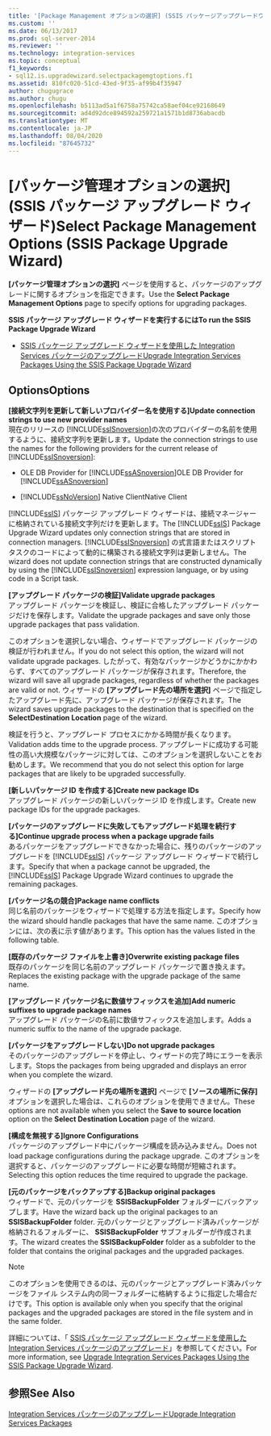 ```yaml
---
title: '[Package Management オプションの選択] (SSIS パッケージアップグレードウィザード) |Microsoft Docs'
ms.custom: ''
ms.date: 06/13/2017
ms.prod: sql-server-2014
ms.reviewer: ''
ms.technology: integration-services
ms.topic: conceptual
f1_keywords:
- sql12.is.upgradewizard.selectpackagemgtoptions.f1
ms.assetid: 810fc020-51cd-43ed-9f35-af99b4f35947
author: chugugrace
ms.author: chugu
ms.openlocfilehash: b5113ad5a1f6758a75742ca58aef04ce92168649
ms.sourcegitcommit: ad4d92dce894592a259721a1571b1d8736abacdb
ms.translationtype: MT
ms.contentlocale: ja-JP
ms.lasthandoff: 08/04/2020
ms.locfileid: "87645732"
---
```

# <a name="select-package-management-options-ssis-package-upgrade-wizard"></a><span data-ttu-id="e6171-102">[パッケージ管理オプションの選択] (SSIS パッケージ アップグレード ウィザード)</span><span class="sxs-lookup"><span data-stu-id="e6171-102">Select Package Management Options (SSIS Package Upgrade Wizard)</span></span>
  <span data-ttu-id="e6171-103">**[パッケージ管理オプションの選択]** ページを使用すると、パッケージのアップグレードに関するオプションを指定できます。</span><span class="sxs-lookup"><span data-stu-id="e6171-103">Use the **Select Package Management Options** page to specify options for upgrading packages.</span></span>  
  
 <span data-ttu-id="e6171-104">**SSIS パッケージ アップグレード ウィザードを実行するには**</span><span class="sxs-lookup"><span data-stu-id="e6171-104">**To run the SSIS Package Upgrade Wizard**</span></span>  
  
-   [<span data-ttu-id="e6171-105">SSIS パッケージ アップグレード ウィザードを使用した Integration Services パッケージのアップグレード</span><span class="sxs-lookup"><span data-stu-id="e6171-105">Upgrade Integration Services Packages Using the SSIS Package Upgrade Wizard</span></span>](install-windows/upgrade-integration-services-packages-using-the-ssis-package-upgrade-wizard.md)  
  
## <a name="options"></a><span data-ttu-id="e6171-106">Options</span><span class="sxs-lookup"><span data-stu-id="e6171-106">Options</span></span>  
 <span data-ttu-id="e6171-107">**[接続文字列を更新して新しいプロバイダー名を使用する]**</span><span class="sxs-lookup"><span data-stu-id="e6171-107">**Update connection strings to use new provider names**</span></span>  
 <span data-ttu-id="e6171-108">現在のリリースの [!INCLUDE[ssISnoversion](../includes/ssisnoversion-md.md)]の次のプロバイダーの名前を使用するように、接続文字列を更新します。</span><span class="sxs-lookup"><span data-stu-id="e6171-108">Update the connection strings to use the names for the following providers for the current release of [!INCLUDE[ssISnoversion](../includes/ssisnoversion-md.md)]:</span></span>  
  
-   <span data-ttu-id="e6171-109">OLE DB Provider for [!INCLUDE[ssASnoversion](../includes/ssasnoversion-md.md)]</span><span class="sxs-lookup"><span data-stu-id="e6171-109">OLE DB Provider for [!INCLUDE[ssASnoversion](../includes/ssasnoversion-md.md)]</span></span>  
  
-   [!INCLUDE[ssNoVersion](../includes/ssnoversion-md.md)] <span data-ttu-id="e6171-110">Native Client</span><span class="sxs-lookup"><span data-stu-id="e6171-110">Native Client</span></span>  
  
 <span data-ttu-id="e6171-111">[!INCLUDE[ssIS](../includes/ssis-md.md)] パッケージ アップグレード ウィザードは、接続マネージャーに格納されている接続文字列だけを更新します。</span><span class="sxs-lookup"><span data-stu-id="e6171-111">The [!INCLUDE[ssIS](../includes/ssis-md.md)] Package Upgrade Wizard updates only connection strings that are stored in connection managers.</span></span> <span data-ttu-id="e6171-112">[!INCLUDE[ssISnoversion](../includes/ssisnoversion-md.md)] の式言語またはスクリプト タスクのコードによって動的に構築される接続文字列は更新しません。</span><span class="sxs-lookup"><span data-stu-id="e6171-112">The wizard does not update connection strings that are constructed dynamically by using the [!INCLUDE[ssISnoversion](../includes/ssisnoversion-md.md)] expression language, or by using code in a Script task.</span></span>  
  
 <span data-ttu-id="e6171-113">**[アップグレード パッケージの検証]**</span><span class="sxs-lookup"><span data-stu-id="e6171-113">**Validate upgrade packages**</span></span>  
 <span data-ttu-id="e6171-114">アップグレード パッケージを検証し、検証に合格したアップグレード パッケージだけを保存します。</span><span class="sxs-lookup"><span data-stu-id="e6171-114">Validate the upgrade packages and save only those upgrade packages that pass validation.</span></span>  
  
 <span data-ttu-id="e6171-115">このオプションを選択しない場合、ウィザードでアップグレード パッケージの検証が行われません。</span><span class="sxs-lookup"><span data-stu-id="e6171-115">If you do not select this option, the wizard will not validate upgrade packages.</span></span> <span data-ttu-id="e6171-116">したがって、有効なパッケージかどうかにかかわらず、すべてのアップグレード パッケージが保存されます。</span><span class="sxs-lookup"><span data-stu-id="e6171-116">Therefore, the wizard will save all upgrade packages, regardless of whether the packages are valid or not.</span></span> <span data-ttu-id="e6171-117">ウィザードの **[アップグレード先の場所を選択]** ページで指定したアップグレード先に、アップグレード パッケージが保存されます。</span><span class="sxs-lookup"><span data-stu-id="e6171-117">The wizard saves upgrade packages to the destination that is specified on the **SelectDestination Location** page of the wizard.</span></span>  
  
 <span data-ttu-id="e6171-118">検証を行うと、アップグレード プロセスにかかる時間が長くなります。</span><span class="sxs-lookup"><span data-stu-id="e6171-118">Validation adds time to the upgrade process.</span></span> <span data-ttu-id="e6171-119">アップグレードに成功する可能性の高い大規模なパッケージに対しては、このオプションを選択しないことをお勧めします。</span><span class="sxs-lookup"><span data-stu-id="e6171-119">We recommend that you do not select this option for large packages that are likely to be upgraded successfully.</span></span>  
  
 <span data-ttu-id="e6171-120">**[新しいパッケージ ID を作成する]**</span><span class="sxs-lookup"><span data-stu-id="e6171-120">**Create new package IDs**</span></span>  
 <span data-ttu-id="e6171-121">アップグレード パッケージの新しいパッケージ ID を作成します。</span><span class="sxs-lookup"><span data-stu-id="e6171-121">Create new package IDs for the upgrade packages.</span></span>  
  
 <span data-ttu-id="e6171-122">**[パッケージのアップグレードに失敗してもアップグレード処理を続行する]**</span><span class="sxs-lookup"><span data-stu-id="e6171-122">**Continue upgrade process when a package upgrade fails**</span></span>  
 <span data-ttu-id="e6171-123">あるパッケージをアップグレードできなかった場合に、残りのパッケージのアップグレードを [!INCLUDE[ssIS](../includes/ssis-md.md)] パッケージ アップグレード ウィザードで続行します。</span><span class="sxs-lookup"><span data-stu-id="e6171-123">Specify that when a package cannot be upgraded, the [!INCLUDE[ssIS](../includes/ssis-md.md)] Package Upgrade Wizard continues to upgrade the remaining packages.</span></span>  
  
 <span data-ttu-id="e6171-124">**[パッケージ名の競合]**</span><span class="sxs-lookup"><span data-stu-id="e6171-124">**Package name conflicts**</span></span>  
 <span data-ttu-id="e6171-125">同じ名前のパッケージをウィザードで処理する方法を指定します。</span><span class="sxs-lookup"><span data-stu-id="e6171-125">Specify how the wizard should handle packages that have the same name.</span></span> <span data-ttu-id="e6171-126">このオプションには、次の表に示す値があります。</span><span class="sxs-lookup"><span data-stu-id="e6171-126">This option has the values listed in the following table.</span></span>  
  
 <span data-ttu-id="e6171-127">**[既存のパッケージ ファイルを上書き]**</span><span class="sxs-lookup"><span data-stu-id="e6171-127">**Overwrite existing package files**</span></span>  
 <span data-ttu-id="e6171-128">既存のパッケージを同じ名前のアップグレード パッケージで置き換えます。</span><span class="sxs-lookup"><span data-stu-id="e6171-128">Replaces the existing package with the upgrade package of the same name.</span></span>  
  
 <span data-ttu-id="e6171-129">**[アップグレード パッケージ名に数値サフィックスを追加]**</span><span class="sxs-lookup"><span data-stu-id="e6171-129">**Add numeric suffixes to upgrade package names**</span></span>  
 <span data-ttu-id="e6171-130">アップグレード パッケージの名前に数値サフィックスを追加します。</span><span class="sxs-lookup"><span data-stu-id="e6171-130">Adds a numeric suffix to the name of the upgrade package.</span></span>  
  
 <span data-ttu-id="e6171-131">**[パッケージをアップグレードしない]**</span><span class="sxs-lookup"><span data-stu-id="e6171-131">**Do not upgrade packages**</span></span>  
 <span data-ttu-id="e6171-132">そのパッケージのアップグレードを停止し、ウィザードの完了時にエラーを表示します。</span><span class="sxs-lookup"><span data-stu-id="e6171-132">Stops the packages from being upgraded and displays an error when you complete the wizard.</span></span>  
  
 <span data-ttu-id="e6171-133">ウィザードの **[アップグレード先の場所を選択]** ページで **[ソースの場所に保存]** オプションを選択した場合は、これらのオプションを使用できません。</span><span class="sxs-lookup"><span data-stu-id="e6171-133">These options are not available when you select the **Save to source location** option on the **Select Destination Location** page of the wizard.</span></span>  
  
 <span data-ttu-id="e6171-134">**[構成を無視する]**</span><span class="sxs-lookup"><span data-stu-id="e6171-134">**Ignore Configurations**</span></span>  
 <span data-ttu-id="e6171-135">パッケージのアップグレード中にパッケージ構成を読み込みません。</span><span class="sxs-lookup"><span data-stu-id="e6171-135">Does not load package configurations during the package upgrade.</span></span> <span data-ttu-id="e6171-136">このオプションを選択すると、パッケージのアップグレードに必要な時間が短縮されます。</span><span class="sxs-lookup"><span data-stu-id="e6171-136">Selecting this option reduces the time required to upgrade the package.</span></span>  
  
 <span data-ttu-id="e6171-137">**[元のパッケージをバックアップする]**</span><span class="sxs-lookup"><span data-stu-id="e6171-137">**Backup original packages**</span></span>  
 <span data-ttu-id="e6171-138">ウィザードで、元のパッケージを **SSISBackupFolder** フォルダーにバックアップします。</span><span class="sxs-lookup"><span data-stu-id="e6171-138">Have the wizard back up the original packages to an **SSISBackupFolder** folder.</span></span> <span data-ttu-id="e6171-139">元のパッケージとアップグレード済みパッケージが格納されるフォルダーに、 **SSISBackupFolder** サブフォルダーが作成されます。</span><span class="sxs-lookup"><span data-stu-id="e6171-139">The wizard creates the **SSISBackupFolder** folder as a subfolder to the folder that contains the original packages and the upgraded packages.</span></span>  
  
> [!NOTE]  
>  <span data-ttu-id="e6171-140">このオプションを使用できるのは、元のパッケージとアップグレード済みパッケージをファイル システム内の同一フォルダーに格納するように指定した場合だけです。</span><span class="sxs-lookup"><span data-stu-id="e6171-140">This option is available only when you specify that the original packages and the upgraded packages are stored in the file system and in the same folder.</span></span>  
  
 <span data-ttu-id="e6171-141">詳細については、「 [SSIS パッケージ アップグレード ウィザードを使用した Integration Services パッケージのアップグレード](install-windows/upgrade-integration-services-packages-using-the-ssis-package-upgrade-wizard.md)」を参照してください。</span><span class="sxs-lookup"><span data-stu-id="e6171-141">For more information, see [Upgrade Integration Services Packages Using the SSIS Package Upgrade Wizard](install-windows/upgrade-integration-services-packages-using-the-ssis-package-upgrade-wizard.md).</span></span>  
  
## <a name="see-also"></a><span data-ttu-id="e6171-142">参照</span><span class="sxs-lookup"><span data-stu-id="e6171-142">See Also</span></span>  
 [<span data-ttu-id="e6171-143">Integration Services パッケージのアップグレード</span><span class="sxs-lookup"><span data-stu-id="e6171-143">Upgrade Integration Services Packages</span></span>](install-windows/upgrade-integration-services-packages.md)  
  
  
